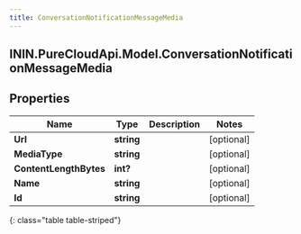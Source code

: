 ```yaml
---
title: ConversationNotificationMessageMedia
---
```

## ININ.PureCloudApi.Model.ConversationNotificationMessageMedia

## Properties

|Name | Type | Description | Notes|
|------------ | ------------- | ------------- | -------------|
| **Url** | **string** |  | [optional] |
| **MediaType** | **string** |  | [optional] |
| **ContentLengthBytes** | **int?** |  | [optional] |
| **Name** | **string** |  | [optional] |
| **Id** | **string** |  | [optional] |
{: class="table table-striped"}


